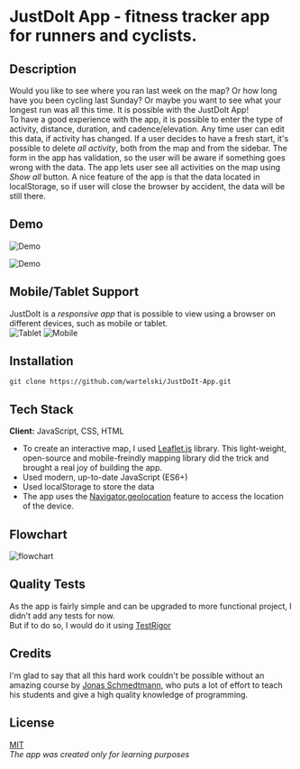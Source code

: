 # JustDoIt App - fitness tracker app for runners and cyclists. 

## Description
Would you like to see where you ran last week on the map? Or how long have you been cycling last Sunday? Or maybe you want to see what your longest run was all this time. It is possible with the JustDoIt App!<br>
To have a good experience with the app, it is possible to enter the type of activity, distance, duration, and cadence/elevation. Any time user can edit this data, if activity has changed. If a user decides to have a fresh start, it's possible to delete *all activity*, both from the map and from the sidebar. The form in the app has validation, so the user will be aware if something goes wrong with the data. The app lets user see all activities on the map using *Show all* button. A nice feature of the app is that the data located in localStorage, so if user will close the browser by accident, the data will be still there. 

## Demo

![Demo](https://github.com/wartelski/JustDoIt-App/blob/main/JustDoItDemoP1.gif)

![Demo](https://github.com/wartelski/JustDoIt-App/blob/main/JustDoItDemoP2.gif)

## Mobile/Tablet Support
JustDoIt is a *responsive app* that is possible to view using a browser on different devices, such as mobile or tablet.
<br>
![Tablet](https://github.com/wartelski/JustDoIt-App/blob/main/TabletSize.png)
![Mobile](https://github.com/wartelski/JustDoIt-App/blob/main/PhoneSize.png)

## Installation

``` git clone https://github.com/wartelski/JustDoIt-App.git ```

## Tech Stack

**Client:** JavaScript, CSS, HTML <br>
* To create an interactive map, I used [Leaflet.js](https://leafletjs.com/) library. This light-weight, open-source and mobile-freindly mapping library did the trick and brought a real joy of building the app. 
* Used modern, up-to-date JavaScript (ES6+)
* Used localStorage to store the data
* The app uses the [Navigator.geolocation](https://developer.mozilla.org/en-US/docs/Web/API/Navigator/geolocation) feature to access the location of the device.

## Flowchart
![flowchart](https://github.com/wartelski/JustDoIt-App/blob/main/flowchart.png)

## Quality Tests
As the app is fairly simple and can be upgraded to more functional project, I didn't add any tests for now. <br>
But if to do so, I would do it using [TestRigor](https://testrigor.com/)

## Credits
I'm glad to say that all this hard work couldn't be possible without an amazing course by [Jonas Schmedtmann](https://twitter.com/jonasschmedtman), who puts a lot of effort to teach his students and give a high quality knowledge of programming.  
## License

[MIT](https://github.com/wartelski/JustDoIt-App/blob/main/LICENSE) 
<br>
*The app was created only for learning purposes*
